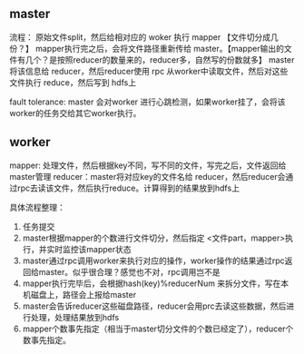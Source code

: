 ## master 
流程：
原始文件split，然后给相对应的 woker 执行 mapper 【文件切分成几份？】
mapper执行完之后，会将文件路径重新传给 master。【mapper输出的文件有几个？是按照reducer的数量来的，reducer多，自然写的份数就多】
master将该信息给 reducer，然后reducer使用 rpc 从worker中读取文件，然后对这些文件执行 reduce，然后写到 hdfs上

fault tolerance:
master 会对worker 进行心跳检测，如果worker挂了，会将该worker的任务交给其它worker执行。

## worker

mapper: 处理文件，然后根据key不同，写不同的文件，写完之后，文件返回给 master管理
reducer：master将对应key的文件名给 reducer，然后reducer会通过rpc去读该文件，然后执行reduce。计算得到的结果放到hdfs上


具体流程整理：

1. 任务提交
2. master根据mapper的个数进行文件切分，然后指定 <文件part，mapper>执行，并实时监控该mapper状态
3. master通过rpc调用worker来执行对应的操作，worker操作的结果通过rpc返回给master。似乎很合理？感觉也不对，rpc调用岂不是  
4. mapper执行完毕后，会根据hash(key)%reducerNum 来拆分文件，写在本机磁盘上，路径会上报给master
5. master会告诉reducer这些磁盘路径，reducer会用prc去读这些数据，然后进行处理，处理结果放到hdfs
6. mapper个数事先指定（相当于master切分文件的个数已经定了），reducer个数事先指定。
